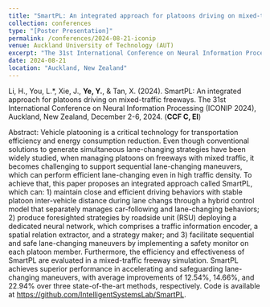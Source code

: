 ```yaml
---
title: "SmartPL: An integrated approach for platoons driving on mixed-traffic freeways"
collection: conferences
type: "[Poster Presentation]"
permalink: /conferences/2024-08-21-iconip
venue: Auckland University of Technology (AUT)
excerpt: "The 31st International Conference on Neural Information Processing (ICONIP 2024), December 2-6, 2024."
date: 2024-08-21
location: "Auckland, New Zealand"
---
```

Li, H., You, L.\*, Xie, J., **Ye, Y.**, & Tan, X. (2024). SmartPL: An integrated approach for platoons driving on mixed-traffic freeways. The 31st International Conference on Neural Information Processing (ICONIP 2024), Auckland, New Zealand, December 2-6, 2024. (**CCF C, EI**)

Abstract: Vehicle platooning is a critical technology for transportation efficiency and energy consumption reduction. Even though conventional solutions to generate simultaneous lane-changing strategies have been widely studied, when managing platoons on freeways with mixed traffic, it becomes challenging to support sequential lane-changing maneuvers, which can perform efficient lane-changing even in high traffic density. To achieve that, this paper proposes an integrated approach called SmartPL, which can: 1) maintain close and efficient driving behaviors with stable platoon inter-vehicle distance during lane changs through a hybrid control model that separately manages car-following and lane-changing behaviors; 2) produce foresighted strategies by roadside unit (RSU) deploying a dedicated neural network, which comprises a traffic information encoder, a spatial relation extractor, and a strategy maker; and 3) facilitate sequential and safe lane-changing maneuvers by implementing a safety monitor on each platoon member. Furthermore, the efficiency and effectiveness of SmartPL are evaluated in a mixed-traffic freeway simulation. SmartPL achieves superior performance in accelerating and safeguarding lane-changing maneuvers, with average improvements of 12.54%, 14.66%, and 22.94% over three state-of-the-art methods, respectively. Code is available at https://github.com/IntelligentSystemsLab/SmartPL.
